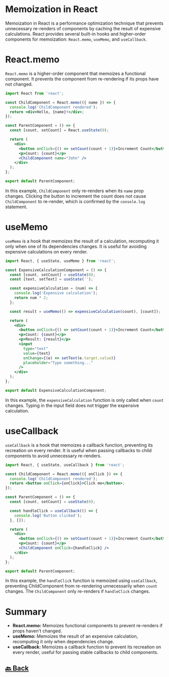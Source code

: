 <h1>Memoization in React</h1>

Memoization in React is a performance optimization technique that prevents unnecessary re-renders of components by caching the result of expensive calculations. React provides several built-in hooks and higher-order components for memoization: `React.memo`, `useMemo`, and `useCallback`.

<h1>React.memo</h1>

`React.memo` is a higher-order component that memoizes a functional component. It prevents the component from re-rendering if its props have not changed.

```jsx
import React from 'react';

const ChildComponent = React.memo(({ name }) => {
  console.log('ChildComponent rendered');
  return <div>Hello, {name}!</div>;
});

const ParentComponent = () => {
  const [count, setCount] = React.useState(0);

  return (
    <div>
      <button onClick={() => setCount(count + 1)}>Increment Count</button>
      <p>Count: {count}</p>
      <ChildComponent name="John" />
    </div>
  );
};

export default ParentComponent;
```

In this example, `ChildComponent` only re-renders when its `name` prop changes. Clicking the button to increment the count does not cause `ChildComponent` to re-render, which is confirmed by the `console.log` statement.

<h1>useMemo</h1>

`useMemo` is a hook that memoizes the result of a calculation, recomputing it only when one of its dependencies changes. It is useful for avoiding expensive calculations on every render.

```jsx
import React, { useState, useMemo } from 'react';

const ExpensiveCalculationComponent = () => {
  const [count, setCount] = useState(0);
  const [text, setText] = useState('');

  const expensiveCalculation = (num) => {
    console.log('Expensive calculation');
    return num * 2;
  };

  const result = useMemo(() => expensiveCalculation(count), [count]);

  return (
    <div>
      <button onClick={() => setCount(count + 1)}>Increment Count</button>
      <p>Count: {count}</p>
      <p>Result: {result}</p>
      <input
        type="text"
        value={text}
        onChange={(e) => setText(e.target.value)}
        placeholder="Type something..."
      />
    </div>
  );
};

export default ExpensiveCalculationComponent;
```

In this example, the `expensiveCalculation` function is only called when `count` changes. Typing in the input field does not trigger the expensive calculation.

<h1>useCallback</h1>

`useCallback` is a hook that memoizes a callback function, preventing its recreation on every render. It is useful when passing callbacks to child components to avoid unnecessary re-renders.

```jsx
import React, { useState, useCallback } from 'react';

const ChildComponent = React.memo(({ onClick }) => {
  console.log('ChildComponent rendered');
  return <button onClick={onClick}>Click me</button>;
});

const ParentComponent = () => {
  const [count, setCount] = useState(0);

  const handleClick = useCallback(() => {
    console.log('Button clicked');
  }, []);

  return (
    <div>
      <button onClick={() => setCount(count + 1)}>Increment Count</button>
      <p>Count: {count}</p>
      <ChildComponent onClick={handleClick} />
    </div>
  );
};

export default ParentComponent;
```

In this example, the `handleClick` function is memoized using `useCallback`, preventing ChildComponent from re-rendering unnecessarily when `count` changes. The `ChildComponent` only re-renders if `handleClick` changes.

<h1>Summary</h1>

- **React.memo:** Memoizes functional components to prevent re-renders if props haven't changed.
- **useMemo:** Memoizes the result of an expensive calculation, recomputing it only when dependencies change.
- **useCallback:** Memoizes a callback function to prevent its recreation on every render, useful for passing stable callbacks to child components.

<h2><a href="https://github.com/sanjay9616/React/blob/main/README.md"> 🔙 Back</a></h2>


